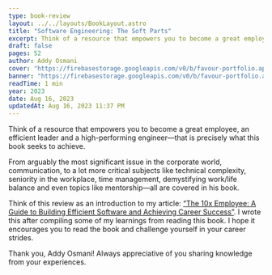 ```yaml
---
type: book-review
layout: ../../layouts/BookLayout.astro
title: "Software Engineering: The Soft Parts"
excerpt: Think of a resource that empowers you to become a great employee, an efficient leader and a high-performing engineer—that is precisely what this book seeks to achieve.
draft: false
pages: 52
author: Addy Osmani
cover: "https://firebasestorage.googleapis.com/v0/b/favour-portfolio.appspot.com/o/stories%2Fsoft-parts.png?alt=media&token=aa0c8492-13cf-4966-bc73-acc00b662b8e"
banner: "https://firebasestorage.googleapis.com/v0/b/favour-portfolio.appspot.com/o/stories%2Fsoft-parts-banner.png?alt=media&token=82edc9e7-0cd3-4f0f-98c0-7a766842e81e"
readTime: 1 min
year: 2023
date: Aug 16, 2023
updatedAt: Aug 16, 2023 11:37 PM
---
```


Think of a resource that empowers you to become a great employee, an efficient leader and a high-performing engineer—that is precisely what this book seeks to achieve.

From arguably the most significant issue in the corporate world, communication, to a lot more critical subjects like technical complexity, seniority in the workplace, time management, demystifying work/life balance and even topics like mentorship—all are covered in his book.

Think of this review as an introduction to my article: [“The 10x Employee: A Guide to Building Efficient Software and Achieving Career Success”](https://favourfelix.com/stories/the-10x-engineer-guide-to-building-efficient-software-and-achieving-career-success). I wrote this after compiling some of my learnings from reading this book. I hope it encourages you to read the book and challenge yourself in your career strides.

Thank you, Addy Osmani! Always appreciative of you sharing knowledge from your experiences.
